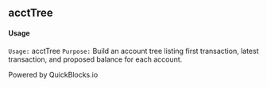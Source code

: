## acctTree


#### Usage

`Usage:`    acctTree
`Purpose:`  Build an account tree listing first transaction, latest transaction, and proposed balance for each account.
             
Powered by QuickBlocks.io
